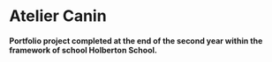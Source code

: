 # Atelier Canin
#### Portfolio project completed at the end of the second year within the framework of school Holberton School.
